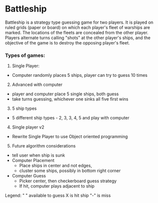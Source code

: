 # Battleship
Battleship is a strategy type guessing game for two players. It is played on ruled grids (paper or board) on which each player's fleet of warships are marked. The locations of the fleets are concealed from the other player. Players alternate turns calling "shots" at the other player's ships, and the objective of the game is to destroy the opposing player's fleet.

### Types of games:
1. Single Player: 
  - Computer randomly places 5 ships, player can try to guess 10 times
    
2. Advanced with computer
  - player and computer place 5 single ships, both guess
  - take turns guessing, whichever one sinks all five first wins
    
3. 5 ship types
  - 5 different ship types - 2, 3, 3, 4, 5 and play with computer
    
4. Single player v2
  - Rewrite Single Player to use Object oriented programming
    
5. Future algorithm considerations
  - tell user when ship is sunk
  - Computer Placement 
    - Place ships in center and not edges,
    - cluster some ships, possibly in bottom right corner
  - Computer Guess 
    - Picker center, then checkerboard guess strategy
    - If hit, computer plays adjacent to ship

Legend:
  " " available to guess
  X is hit ship
  "-" is miss
